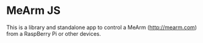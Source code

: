 MeArm JS
========

This is a library and standalone app to control a MeArm (http://mearm.com) from a RaspBerry Pi or other devices.
